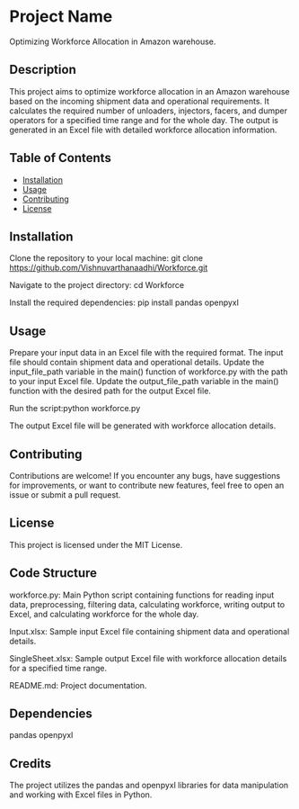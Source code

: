 # Project Name
Optimizing Workforce Allocation in Amazon warehouse.
## Description
This project aims to optimize workforce allocation in an Amazon warehouse based on the incoming shipment data and operational requirements. 
It calculates the required number of unloaders, injectors, facers, and dumper operators for a specified time range and for the whole day. 
The output is generated in an Excel file with detailed workforce allocation information.

## Table of Contents
- [Installation](#installation)
- [Usage](#usage)
- [Contributing](#contributing)
- [License](#license)

## Installation
Clone the repository to your local machine: git clone https://github.com/Vishnuvarthanaadhi/Workforce.git

Navigate to the project directory:  cd Workforce

Install the required dependencies:  pip install pandas openpyxl
## Usage
Prepare your input data in an Excel file with the required format. The input file should contain shipment data and operational details.
Update the input_file_path variable in the main() function of workforce.py with the path to your input Excel file.
Update the output_file_path variable in the main() function with the desired path for the output Excel file.

Run the script:python workforce.py

The output Excel file will be generated with workforce allocation details.

## Contributing

Contributions are welcome! If you encounter any bugs, have suggestions for improvements, or want to contribute new features, feel free to open an issue or submit a pull request.

## License
This project is licensed under the MIT License.

## Code Structure

workforce.py: Main Python script containing functions for reading input data, preprocessing, filtering data, calculating workforce, writing output to Excel, and calculating workforce for the whole day.

Input.xlsx: Sample input Excel file containing shipment data and operational details.

SingleSheet.xlsx: Sample output Excel file with workforce allocation details for a specified time range.

README.md: Project documentation.

## Dependencies
pandas
openpyxl

## Credits
The project utilizes the pandas and openpyxl libraries for data manipulation and working with Excel files in Python.
